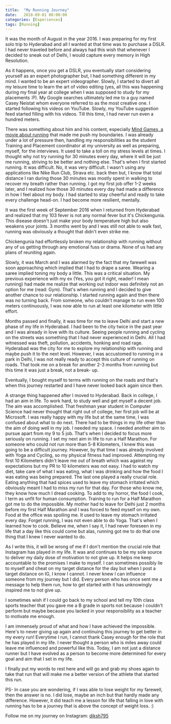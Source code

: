 ```yaml
---
title:  "My Running Journey"
date:   2018-09-01 00:00:00
categories: [Experiences]
tags: [Running]
---
```


It was the month of August in the year 2016. I was preparing for my first solo trip to Hyderabad and all I wanted at that time was to purchase a DSLR. I had never traveled before and always had this wish that whenever I decided to sneak out of Delhi, I would capture every memory in High Resolution. 

As it happens, once you get a DSLR, you eventually start considering yourself as an expert photographer but, I had something different in my mind. I wanted to be an expert videographer. Slowly, I started to divert all my leisure time to learn the art of video editing (yes, all this was happening during my final year at college when I was supposed to study for my placements :P). My Google searches ultimately led me to a guy named Casey Neistat whom everyone referred to as the most creative one. I started following his videos on YouTube. Slowly, my YouTube suggestion feed started filling with his videos. Till this time, I had never run even a hundred meters. 

There was something about him and his content, especially [Mind Games, a movie about running](https://youtu.be/oLXG6ITzLIo) that made me push my boundaries. I was already under a lot of pressure then, handling my responsibilities as the student Training and Placement coordinator at my university as well as preparing, myself, for the interviews. It used to take a toll on my stress levels at times. I thought why not try running for 30 minutes every day, where it will be just me running, striving to be better and nothing else. That's when I first started running. It was difficult. No, it was very difficult. I wasn't using any applications like Nike Run Club, Strava etc. back then but, I know that total distance I ran during those 30 minutes was mostly spent in walking to recover my breath rather than running. I got my first job offer 1-2 weeks later, and I realized how those 30 minutes every day had made a difference in how I feel about my body. I had started to stay cheerful and ready to take every challenge head-on. I had become more resilient, mentally. 

It was the first week of September 2016 when I returned from Hyderabad and realized that my 103 fever is not any normal fever but it's Chickengunia. This disease doesn't just make your body temperature high but also weakens your joints. 3 months went by and I was still not able to walk fast, running was obviously a thought that didn't even strike me. 

Chickengunia had effortlessly broken my relationship with running without any of us getting through any emotional fuss or drama. None of us had any plans of reuniting again.

Slowly, it was March and I was alarmed by the fact that my farewell was soon approaching which implied that I had to drape a saree. Wearing a saree implied toning my body a little. This was a critical situation. My previous experience with my ex (Yes, you got it right, reader! I mean running) had made me realize that working out indoor was definitely not an option for me (read: Gym). That's when running and I decided to give another chance to our relationship. I started running again and then there was no turning back. From someone, who couldn't manage to run even 100 meters continuously, I was now able to run at least one kilometer with little effort. 

Months passed and finally, it was time for me to leave Delhi and start a new phase of my life in Hyderabad. I had been to the city twice in the past year and I was already in love with its culture. Seeing people running and cycling on the streets was something that I had never experienced in Delhi. All I had witnessed was theft, pollution, accidents, honking and road rage. Hyderabad was the city for me to explore my relationship with running and maybe push it to the next level. However, I was accustomed to running in a park in Delhi, I was not really ready to accept this culture of running on roads. That took me on a break for another 2-3 months from running but this time it was just a break, not a break- up. 

Eventually, I  bought myself to terms with running on the roads and that's when this journey restarted and I have never looked back again since then. 

A strange thing happened after I moved to Hyderabad. Back in college, I had an aim in life. To work hard, to study well and get myself a decent job. The aim was accomplished. That freshman year student in Computer Science had never thought that right out of college, her first job will be at Microsoft. I was really happy with my life but at the same time, I was confused about what to do next. There had to be things in my life other than the aim of doing well in my job. I needed my space. I needed another aim to pursue apart from my 9 to 5 job. That's when I decided to focus more seriously on running. I set my next aim in life to run a Half Marathon. For someone who could not run more than 5-8 Kilometers, I knew this was going to be a difficult journey. However, by that time I was already involved with Yoga and Cycling, so my physical fitness had improved. Attempting my first 10 Kilometers didn't leave me out of breath which was against my expectations but my PR to 10 kilometers was not easy.  I had to watch my diet, take care of what I was eating, what I was drinking and how the food I was eating was being prepared. The last one played a really crucial role. Eating anything that had spices used to leave my stomach irritated which obviously meant I had to miss my run for that day. For those who know me, they know how much I dread cooking. To add to my horror, the food I cook, I  term as unfit for human consumption. Training to run for a Half Marathon got me to do the impossible. My mother had to leave for Delhi just 2 months before my first Half Marathon and I was forced to feed myself on my own. Food at the office was spoiling me. It used to leave my stomach irritated every day. Forget running, I was not even able to do Yoga. That's when I learned how to cook. Believe me, when I say it, I had never foreseen in my life that a day like this could come but alas, running got me to do that one thing that I knew I never wanted to do.

As I write this, it will be wrong of me if I don't mention the crucial role that Instagram has played in my life. It was and continues to be my sole source to deliver my daily dose of motivation to not give up. It helps me keep accountable to the promises I make to myself. I can sometimes possibly lie to myself and cheat on my target distance for the day but when I post a target distance on IG, I know I cannot. I never knew I can influence someone from my journey but I did. Every person who has once sent me a message to help them run, how to get started with it has unknowingly inspired me to not give up.

I sometimes wish if I could go back to my school and tell my 10th class sports teacher that you gave me a B grade in sports not because I couldn't perform but maybe because you lacked in your responsibility as a teacher to motivate me enough. 

I am immensely proud of what and how I have achieved the impossible. Here's to never giving up again and continuing this journey to get better in my every run! Everytime I run, I cannot thank Casey enough for the role that he has played in my life. I never thought a person who is miles away could leave me influenced and powerful like this. Today, I am not just a distance runner but I have evolved as a person to become more determined for every goal and aim that I set in my life. 

I finally put my words to rest here and will go and grab my shoes again to take that run that will make me a better version of the athlete that started this run. 

PS- In case you are wondering, if I was able to lose weight for my farewell, then the answer is no. I did lose, maybe an inch but that hardly made any difference. However, it did teach me a lesson for life that falling in love with running has to be a journey that is above the concept of weight loss. :)

Follow me on my journey on Instagram: [diksh795](https://www.instagram.com/diksh795/)
